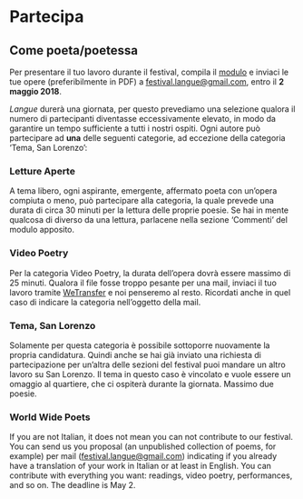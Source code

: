 <h1 class="main-title">Partecipa</h1>

<h2 id="come-poeta-poetessa">Come poeta/poetessa</h2>

Per presentare il tuo lavoro durante il festival, compila il <a target="_blank" href="download/modulo_partecipanti.docx">modulo</a> e inviaci le tue opere (preferibilmente in PDF) a <festival.langue@gmail.com>, entro il **2 maggio 2018**.

*Langue* durerà una giornata, per questo prevediamo una selezione qualora il numero di partecipanti diventasse eccessivamente elevato, in modo da garantire un tempo sufficiente a tutti i nostri ospiti. Ogni autore può partecipare ad **una** delle seguenti categorie, ad eccezione della categoria ‘Tema, San Lorenzo’:

### Letture Aperte
A tema libero, ogni aspirante, emergente, affermato poeta con un’opera compiuta o meno, può partecipare alla categoria, la quale prevede una durata di circa 30 minuti per la lettura delle proprie poesie. Se hai in mente qualcosa di diverso da una lettura, parlacene nella sezione ‘Commenti’ del modulo apposito.

### Video Poetry
Per la categoria Video Poetry, la durata dell’opera dovrà essere massimo di 25 minuti. Qualora il file fosse troppo pesante per una mail, inviaci il tuo lavoro tramite <a target="_blank" href="https://wetransfer.com">WeTransfer</a> e noi penseremo al resto. Ricordati anche in quel caso di indicare la categoria nell’oggetto della mail.

### Tema, San Lorenzo
Solamente per questa categoria è possibile sottoporre nuovamente la propria candidatura. Quindi anche se hai già inviato una richiesta di partecipazione per un’altra delle sezioni del festival puoi mandare un altro lavoro su San Lorenzo. Il tema in questo caso è vincolato e vuole essere un omaggio al quartiere, che ci ospiterà durante la giornata. Massimo due poesie.

### World Wide Poets
If you are not Italian, it does not mean you can not contribute to our festival. You can send us you proposal (an unpublished collection of poems, for example) per mail (<festival.langue@gmail.com>) indicating if you already have a translation of your work in Italian or at least in English. You can contribute with everything you want: readings, video poetry, performances, and so on. The deadline is May 2.
